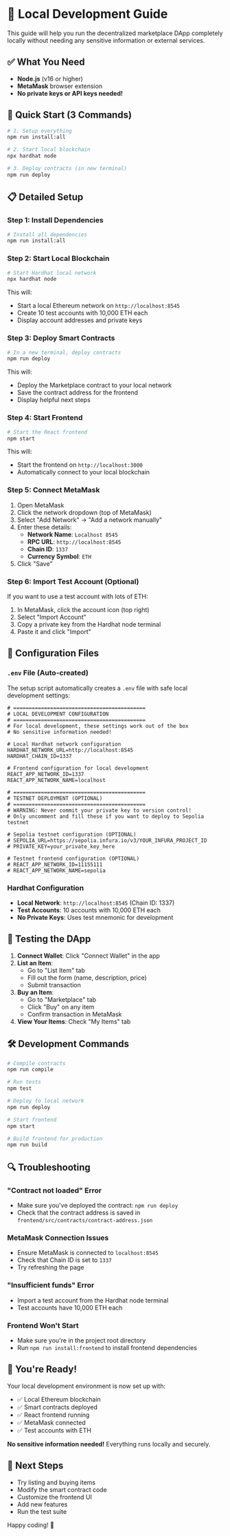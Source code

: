 # 🚀 Local Development Guide

This guide will help you run the decentralized marketplace DApp completely locally without needing any sensitive information or external services.

## ✅ What You Need

- **Node.js** (v16 or higher)
- **MetaMask** browser extension
- **No private keys or API keys needed!**

## 🎯 Quick Start (3 Commands)

```bash
# 1. Setup everything
npm run install:all

# 2. Start local blockchain
npx hardhat node

# 3. Deploy contracts (in new terminal)
npm run deploy
```

## 📋 Detailed Setup

### Step 1: Install Dependencies
```bash
# Install all dependencies
npm run install:all
```

### Step 2: Start Local Blockchain
```bash
# Start Hardhat local network
npx hardhat node
```
This will:
- Start a local Ethereum network on `http://localhost:8545`
- Create 10 test accounts with 10,000 ETH each
- Display account addresses and private keys

### Step 3: Deploy Smart Contracts
```bash
# In a new terminal, deploy contracts
npm run deploy
```
This will:
- Deploy the Marketplace contract to your local network
- Save the contract address for the frontend
- Display helpful next steps

### Step 4: Start Frontend
```bash
# Start the React frontend
npm start
```
This will:
- Start the frontend on `http://localhost:3000`
- Automatically connect to your local blockchain

### Step 5: Connect MetaMask
1. Open MetaMask
2. Click the network dropdown (top of MetaMask)
3. Select "Add Network" → "Add a network manually"
4. Enter these details:
   - **Network Name**: `Localhost 8545`
   - **RPC URL**: `http://localhost:8545`
   - **Chain ID**: `1337`
   - **Currency Symbol**: `ETH`
5. Click "Save"

### Step 6: Import Test Account (Optional)
If you want to use a test account with lots of ETH:
1. In MetaMask, click the account icon (top right)
2. Select "Import Account"
3. Copy a private key from the Hardhat node terminal
4. Paste it and click "Import"

## 🔧 Configuration Files

### `.env` File (Auto-created)
The setup script automatically creates a `.env` file with safe local development settings:
```env
# ===========================================
# LOCAL DEVELOPMENT CONFIGURATION
# ===========================================
# For local development, these settings work out of the box
# No sensitive information needed!

# Local Hardhat network configuration
HARDHAT_NETWORK_URL=http://localhost:8545
HARDHAT_CHAIN_ID=1337

# Frontend configuration for local development
REACT_APP_NETWORK_ID=1337
REACT_APP_NETWORK_NAME=localhost

# ===========================================
# TESTNET DEPLOYMENT (OPTIONAL)
# ===========================================
# WARNING: Never commit your private key to version control!
# Only uncomment and fill these if you want to deploy to Sepolia testnet

# Sepolia testnet configuration (OPTIONAL)
# SEPOLIA_URL=https://sepolia.infura.io/v3/YOUR_INFURA_PROJECT_ID
# PRIVATE_KEY=your_private_key_here

# Testnet frontend configuration (OPTIONAL)
# REACT_APP_NETWORK_ID=11155111
# REACT_APP_NETWORK_NAME=sepolia
```

### Hardhat Configuration
- **Local Network**: `http://localhost:8545` (Chain ID: 1337)
- **Test Accounts**: 10 accounts with 10,000 ETH each
- **No Private Keys**: Uses test mnemonic for development

## 🧪 Testing the DApp

1. **Connect Wallet**: Click "Connect Wallet" in the app
2. **List an Item**: 
   - Go to "List Item" tab
   - Fill out the form (name, description, price)
   - Submit transaction
3. **Buy an Item**:
   - Go to "Marketplace" tab
   - Click "Buy" on any item
   - Confirm transaction in MetaMask
4. **View Your Items**: Check "My Items" tab

## 🛠️ Development Commands

```bash
# Compile contracts
npm run compile

# Run tests
npm test

# Deploy to local network
npm run deploy

# Start frontend
npm start

# Build frontend for production
npm run build
```

## 🔍 Troubleshooting

### "Contract not loaded" Error
- Make sure you've deployed the contract: `npm run deploy`
- Check that the contract address is saved in `frontend/src/contracts/contract-address.json`

### MetaMask Connection Issues
- Ensure MetaMask is connected to `localhost:8545`
- Check that Chain ID is set to `1337`
- Try refreshing the page

### "Insufficient funds" Error
- Import a test account from the Hardhat node terminal
- Test accounts have 10,000 ETH each

### Frontend Won't Start
- Make sure you're in the project root directory
- Run `npm run install:frontend` to install frontend dependencies

## 🎉 You're Ready!

Your local development environment is now set up with:
- ✅ Local Ethereum blockchain
- ✅ Smart contracts deployed
- ✅ React frontend running
- ✅ MetaMask connected
- ✅ Test accounts with ETH

**No sensitive information needed!** Everything runs locally and securely.

## 🚀 Next Steps

- Try listing and buying items
- Modify the smart contract code
- Customize the frontend UI
- Add new features
- Run the test suite

Happy coding! 🎊
